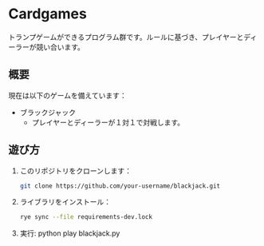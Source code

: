 # Cardgames

トランプゲームができるプログラム群です。ルールに基づき、プレイヤーとディーラーが競い合います。

## 概要

現在は以下のゲームを備えています：
- ブラックジャック
  - プレイヤーとディーラーが１対１で対戦します。


## 遊び方

1. このリポジトリをクローンします：

   ```bash
   git clone https://github.com/your-username/blackjack.git
   ```

1. ライブラリをインストール：

    ```bash
    rye sync --file requirements-dev.lock
    ```

1. 実行:
   python play blackjack.py

